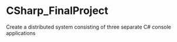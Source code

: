 # CSharp_FinalProject
Create a distributed system consisting of three separate C# console applications
